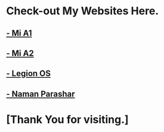 # Check-out My Websites Here.

## [- Mi A1](https://nparashar150.github.io/mia1)

## [- Mi A2](https://nparashar150.github.io/mia2)

## [- Legion OS](https://project-legionos.github.io/)

## [- Naman Parashar](https://nparashar150.github.io)

# [Thank You for visiting.]
